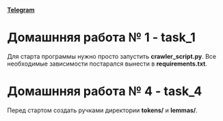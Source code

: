 **[Telegram](https://t.me/diko_preryvayus)**

# Домашнняя работа № 1 - task_1

Для старта программы нужно просто запустить **crawler_script.py**. Все необходимые зависимости постарался вынести
в **requirements.txt**.

# Домашнняя работа № 4 - task_4

Перед стартом создать ручками директории **tokens/** и **lemmas/**.
